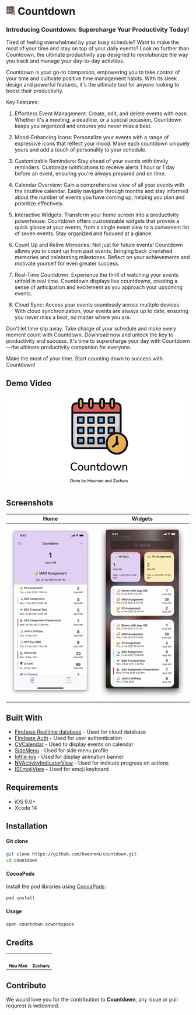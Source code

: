 # <img src="countdown/logo_clear.png" alt="Logo" width="25" height="25"> Countdown 
<p align="center">
  <p>
  <h3>Introducing Countdown: Supercharge Your Productivity Today!</h3>

  Tired of feeling overwhelmed by your busy schedule? Want to make the most of your time and stay on top of your daily events? Look no further than Countdown, the ultimate productivity app designed to revolutionize the way you track and manage your day-to-day activities.
  
  Countdown is your go-to companion, empowering you to take control of your time and cultivate positive time management habits. With its sleek design and powerful features, it's the ultimate tool for anyone looking to boost their productivity.
  
  Key Features:
  
  1. Effortless Event Management: Create, edit, and delete events with ease. Whether it's a meeting, a deadline, or a special occasion, Countdown keeps you organized and ensures you never miss a beat.
  
  2. Mood-Enhancing Icons: Personalize your events with a range of expressive icons that reflect your mood. Make each countdown uniquely yours and add a touch of personality to your schedule.
  
  3. Customizable Reminders: Stay ahead of your events with timely reminders. Customize notifications to receive alerts 1 hour or 1 day before an event, ensuring you're always prepared and on time.
  
  4. Calendar Overview: Gain a comprehensive view of all your events with the intuitive calendar. Easily navigate through months and stay informed about the number of events you have coming up, helping you plan and prioritize effectively.
  
  5. Interactive Widgets: Transform your home screen into a productivity powerhouse. Countdown offers customizable widgets that provide a quick glance at your events, from a single event view to a convenient list of seven events. Stay organized and focused at a glance.
  
  6. Count Up and Relive Memories: Not just for future events! Countdown allows you to count up from past events, bringing back cherished memories and celebrating milestones. Reflect on your achievements and motivate yourself for even greater success.
  
  7. Real-Time Countdown: Experience the thrill of watching your events unfold in real time. Countdown displays live countdowns, creating a sense of anticipation and excitement as you approach your upcoming events.
  
  8. Cloud Sync: Access your events seamlessly across multiple devices. With cloud synchronization, your events are always up to date, ensuring you never miss a beat, no matter where you are.

  Don't let time slip away. Take charge of your schedule and make every moment count with Countdown. Download now and unlock the key to productivity and success. It's time to supercharge your day with Countdown—the ultimate productivity companion for everyone.

  Make the most of your time. Start counting down to success with Countdown!
  </p>
</p>


## Demo Video
[![Demo Video](screenshots/poster.png)](https://youtu.be/43Grl5l6w2w)

## Screenshots
Home            | Widgets
:-------------------------:|:-------------------------:
![](screenshots/home.png)  |  ![](screenshots/widgets.png)

## Built With

- [Firebase Realtime database](https://firebase.google.com/docs/database) - Used for cloud database
- [Firebase Auth](https://firebase.google.com/docs/auth) - Used for user authentication
- [CVCalendar](https://github.com/CVCalendar/CVCalendar) - Used to display events on calendar
- [SideMenu](https://github.com/jonkykong/SideMenu) - Used for side menu profile
- [lottie-ios](https://github.com/airbnb/lottie-ios) - Used for display animation banner
- [NVActivityIndicatorView](https://github.com/ninjaprox/NVActivityIndicatorView) - Used for indicate progress on actions
- [ISEmojiView](https://github.com/isaced/ISEmojiView) - Used for emoji keyboard

## Requirements

- iOS 9.0+
- Xcode 14

## Installation

#### Git clone

```bash
git clone https://github.com/hwennnn/countdown.git
cd countdown
```

#### CocoaPods
Install the pod libraries using [CocoaPods](http://cocoapods.org/):

```ruby
pod install
```

#### Usage

```bash
open countdown.xcworkspace
```

## Credits

<table>
  <tr>
    <td align="center"><a href="https://github.com/hwennnn"><img src="https://avatars3.githubusercontent.com/u/54523581?s=460&u=a649d3ed6c70ffe2fa69f37c0870415668149113&v=4" width="100px;" alt=""/><br /><sub><b>Hou Man</b></sub></a><br />
    </td>
        <td align="center"><a href="https://github.com/ZazzyDictionary"><img src="https://avatars1.githubusercontent.com/u/25434034?s=460&u=7114f2d5b9704f927adcb4a4c05a7a705f8cbfa6&v=4" width="100px;" alt=""/><br /><sub><b>Zachary</b></sub></a><br />
    </td>
  </tr>
</table>

## Contribute

We would love you for the contribution to **Countdown**, any issue or pull requrest is welcomed.

